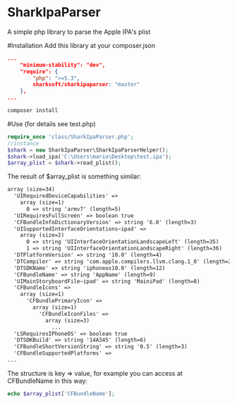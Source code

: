 # SharkIpaParser

A simple php library to parse the Apple IPA's plist

#Installation
Add this library at your composer.json
```json    
...
    "minimum-stability": "dev",
    "require": {
        "php": ">=5.3",
        sharksoft/sharkipaparser: "master"
    },
...
```

```php
composer install
```

#Use (for details see test.php)
```php
require_once 'class/SharkIpaParser.php';
//instance
$shark = new SharkIpaParser\SharkIpaParserHelper();
$shark->load_ipa('C:\Users\mario\Desktop\test.ipa');
$array_plist = $shark->read_plist();
```

The result of $array_plist is something similar:
```xml
array (size=34)
  'UIRequiredDeviceCapabilities' => 
    array (size=1)
      0 => string 'armv7' (length=5)
  'UIRequiresFullScreen' => boolean true
  'CFBundleInfoDictionaryVersion' => string '6.0' (length=3)
  'UISupportedInterfaceOrientations~ipad' => 
    array (size=2)
      0 => string 'UIInterfaceOrientationLandscapeLeft' (length=35)
      1 => string 'UIInterfaceOrientationLandscapeRight' (length=36)
  'DTPlatformVersion' => string '10.0' (length=4)
  'DTCompiler' => string 'com.apple.compilers.llvm.clang.1_0' (length=34)
  'DTSDKName' => string 'iphoneos10.0' (length=12)
  'CFBundleName' => string 'AppName' (length=9)
  'UIMainStoryboardFile~ipad' => string 'MainiPad' (length=8)
  'CFBundleIcons' => 
    array (size=1)
      'CFBundlePrimaryIcon' => 
        array (size=1)
          'CFBundleIconFiles' => 
            array (size=3)
              ...
  'LSRequiresIPhoneOS' => boolean true
  'DTSDKBuild' => string '14A345' (length=6)
  'CFBundleShortVersionString' => string '0.5' (length=3)
  'CFBundleSupportedPlatforms' => 
...
```

The structure is key => value, for example you can access at CFBundleName in
this way:

```php
echo $array_plist['CFBundleName'];
```

